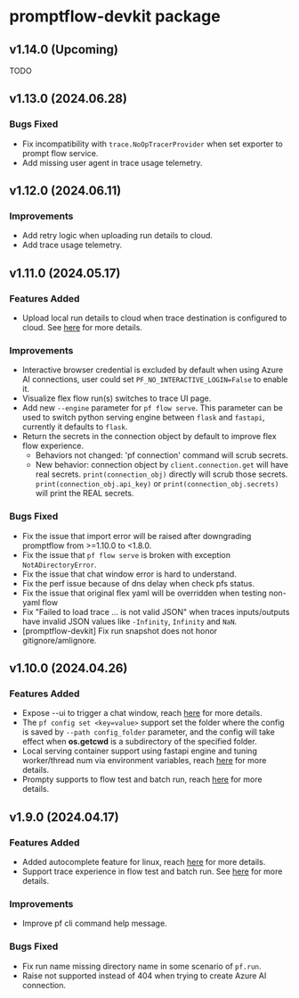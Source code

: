 # promptflow-devkit package

## v1.14.0 (Upcoming)
TODO

## v1.13.0 (2024.06.28)

### Bugs Fixed
- Fix incompatibility with `trace.NoOpTracerProvider` when set exporter to prompt flow service.
- Add missing user agent in trace usage telemetry.

## v1.12.0 (2024.06.11)

### Improvements
- Add retry logic when uploading run details to cloud.
- Add trace usage telemetry.

## v1.11.0 (2024.05.17)

### Features Added
- Upload local run details to cloud when trace destination is configured to cloud. See [here](https://microsoft.github.io/promptflow/cloud/azureai/tracing/run_tracking.html) for more details.

### Improvements
- Interactive browser credential is excluded by default when using Azure AI connections, user could set `PF_NO_INTERACTIVE_LOGIN=False` to enable it.
- Visualize flex flow run(s) switches to trace UI page.
- Add new `--engine` parameter for `pf flow serve`. This parameter can be used to switch python serving engine between `flask` and `fastapi`, currently it defaults to `flask`.
- Return the secrets in the connection object by default to improve flex flow experience.
  - Behaviors not changed: 'pf connection' command will scrub secrets.
  - New behavior: connection object by `client.connection.get` will have real secrets. `print(connection_obj)` directly will scrub those secrets. `print(connection_obj.api_key)` or `print(connection_obj.secrets)` will print the REAL secrets.

### Bugs Fixed
- Fix the issue that import error will be raised after downgrading promptflow from >=1.10.0 to <1.8.0.
- Fix the issue that `pf flow serve` is broken with exception `NotADirectoryError`.
- Fix the issue that chat window error is hard to understand.
- Fix the perf issue because of dns delay when check pfs status.
- Fix the issue that original flex yaml will be overridden when testing non-yaml flow
- Fix "Failed to load trace ... is not valid JSON" when traces inputs/outputs have invalid JSON values like `-Infinity`, `Infinity` and `NaN`.
- [promptflow-devkit] Fix run snapshot does not honor gitignore/amlignore.

## v1.10.0 (2024.04.26)

### Features Added
- Expose --ui to trigger a chat window, reach [here](https://microsoft.github.io/promptflow/reference/pf-command-reference.html#pf-flow-test) for more details.
- The `pf config set <key=value>` support set the folder where the config is saved by `--path config_folder` parameter,
  and the config will take effect when **os.getcwd** is a subdirectory of the specified folder.
- Local serving container support using fastapi engine and tuning worker/thread num via environment variables, reach [here](https://microsoft.github.io/promptflow/how-to-guides/deploy-a-flow/deploy-using-docker.html) for more details.
- Prompty supports to flow test and batch run, reach [here](https://microsoft.github.io/promptflow/how-to-guides/develop-a-prompty/index.html#testing-prompty) for more details.


## v1.9.0 (2024.04.17)

### Features Added
- Added autocomplete feature for linux, reach [here](https://microsoft.github.io/promptflow/reference/pf-command-reference.html#autocomplete) for more details.
- Support trace experience in flow test and batch run. See [here](https://microsoft.github.io/promptflow/how-to-guides/tracing/index.html) for more details.

### Improvements

- Improve pf cli command help message.

### Bugs Fixed
- Fix run name missing directory name in some scenario of `pf.run`.
- Raise not supported instead of 404 when trying to create Azure AI connection.
